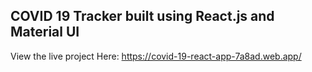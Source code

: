 ## COVID 19 Tracker built using React.js and Material UI

View the live project Here: https://covid-19-react-app-7a8ad.web.app/
